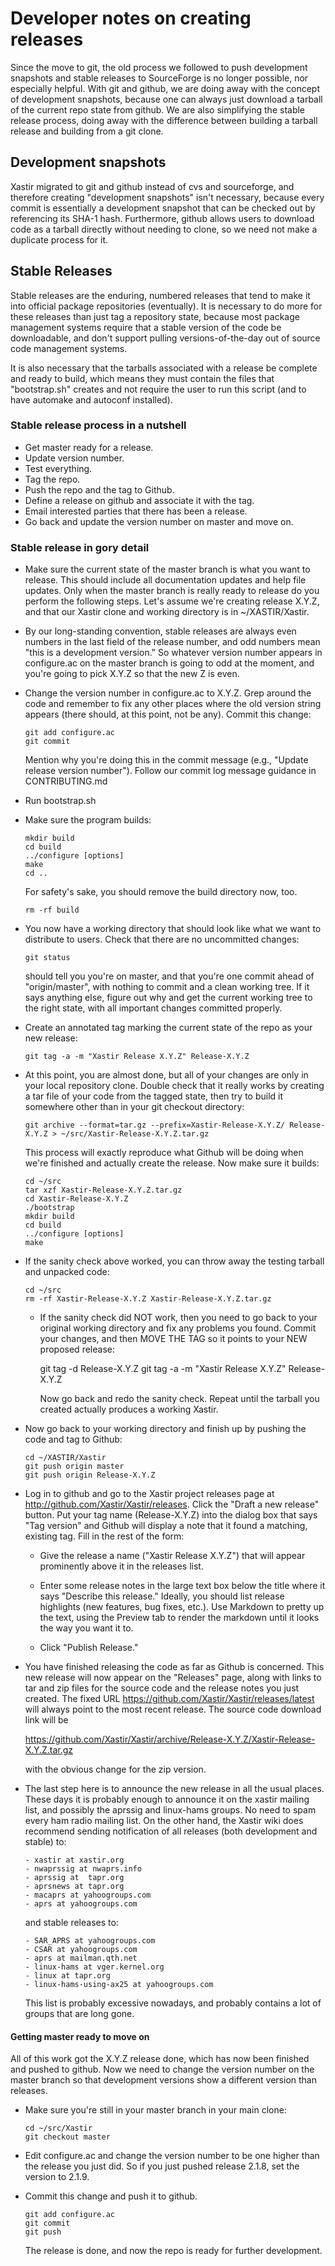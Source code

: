 # Developer notes on creating releases

Since the move to git, the old process we followed to push development
snapshots and stable releases to SourceForge is no longer possible,
nor especially helpful.  With git and github, we are doing away with
the concept of development snapshots, because one can always just
download a tarball of the current repo state from github.  We are also
simplifying the stable release process, doing away with the difference
between building a tarball release and building from a git clone.


## Development snapshots

Xastir migrated to git and github instead of cvs and sourceforge, and
therefore creating "development snapshots" isn't necessary, because
every commit is essentially a development snapshot that can be checked
out by referencing its SHA-1 hash.  Furthermore, github allows users
to download code as a tarball directly without needing to clone, so we
need not make a duplicate process for it.

## Stable Releases

Stable releases are the enduring, numbered releases that tend to make
it into official package repositories (eventually).  It is necessary
to do more for these releases than just tag a repository state,
because most package management systems require that a stable version
of the code be downloadable, and don't support pulling
versions-of-the-day out of source code management systems.

It is also necessary that the tarballs associated with a release be
complete and ready to build, which means they must contain the files
that "bootstrap.sh" creates and not require the user to run this
script (and to have automake and autoconf installed).

### Stable release process in a nutshell

- Get master ready for a release.
- Update version number.
- Test everything.
- Tag the repo.
- Push the repo and the tag to Github.
- Define a release on github and associate it with the tag.
- Email interested parties that there has been a release.
- Go back and update the version number on master and move on.

### Stable release in gory detail

- Make sure the current state of the master branch is what you want to
  release.  This should include all documentation updates and help
  file updates.  Only when the master branch is really ready to
  release do you perform the following steps.  Let's assume we're
  creating release X.Y.Z, and that our Xastir clone and working
  directory is in ~/XASTIR/Xastir.

- By our long-standing convention, stable releases are always even
  numbers in the last field of the release number, and odd numbers
  mean "this is a development version."  So whatever version number
  appears in configure.ac on the master branch is going to odd at the
  moment, and you're going to pick X.Y.Z so that the new Z is even.

- Change the version number in configure.ac to X.Y.Z.  Grep around the
  code and remember to fix any other places where the old version
  string appears (there should, at this point, not be any).  Commit
  this change:

      git add configure.ac
      git commit

  Mention why you're doing this in the commit message (e.g., "Update
  release version number").  Follow our commit log message guidance in
  CONTRIBUTING.md

- Run bootstrap.sh

- Make sure the program builds:

      mkdir build
      cd build
      ../configure [options]
      make
      cd ..

  For safety's sake, you should remove the build directory now, too.

      rm -rf build

- You now have a working directory that should look
  like what we want to distribute to users.  Check that there are no
  uncommitted changes:

      git status

  should tell you you're on master, and that you're one commit ahead
  of "origin/master", with nothing to commit and a clean working tree.
  If it says anything else, figure out why and get the current working
  tree to the right state, with all important changes committed
  properly.

- Create an annotated tag marking the current state of the repo as
  your new release:

      git tag -a -m "Xastir Release X.Y.Z" Release-X.Y.Z

- At this point, you are almost done, but all of your changes are only
  in your local repository clone.  Double check that it really works
  by creating a tar file of your code from the tagged state, then try
  to build it somewhere other than in your git checkout directory:


      git archive --format=tar.gz --prefix=Xastir-Release-X.Y.Z/ Release-X.Y.Z > ~/src/Xastir-Release-X.Y.Z.tar.gz

  This process will exactly reproduce what Github will be doing when
  we're finished and actually create the release.  Now make sure it builds:

      cd ~/src
      tar xzf Xastir-Release-X.Y.Z.tar.gz
      cd Xastir-Release-X.Y.Z
      ./bootstrap
      mkdir build
      cd build
      ../configure [options]
      make

- If the sanity check above worked, you can throw away the testing
  tarball and unpacked code:

      cd ~/src
      rm -rf Xastir-Release-X.Y.Z Xastir-Release-X.Y.Z.tar.gz

  - If the sanity check did NOT work, then you need to go back to
    your original working directory and fix any problems you found.
    Commit your changes, and then MOVE THE TAG so it points to your
    NEW proposed release:

      git tag -d Release-X.Y.Z
      git tag -a -m "Xastir Release X.Y.Z" Release-X.Y.Z

    Now go back and redo the sanity check.  Repeat until the tarball
    you created actually produces a working Xastir.

- Now go back to your working directory and finish up by pushing the
  code and tag to Github:

      cd ~/XASTIR/Xastir
      git push origin master
      git push origin Release-X.Y.Z

- Log in to github and go to the Xastir project releases page at
  http://github.com/Xastir/Xastir/releases.  Click the "Draft a new
  release" button.  Put your tag name (Release-X.Y.Z) into the
  dialog box that says "Tag version" and Github will display a note
  that it found a matching, existing tag.  Fill in the rest of the
  form:

    - Give the release a name ("Xastir Release X.Y.Z") that will
      appear prominently above it in the releases list.

    - Enter some release notes in the large text box below the title
      where it says "Describe this release."  Ideally, you should list
      release highlights (new features, bug fixes, etc.).  Use
      Markdown to pretty up the text, using the Preview tab to render
      the markdown until it looks the way you want it to.

    - Click "Publish Release."


- You have finished releasing the code as far as Github is concerned.
  This new release will now appear on the "Releases" page, along with
  links to tar and zip files for the source code and the release notes
  you just created.  The fixed URL
  https://github.com/Xastir/Xastir/releases/latest will always point
  to the most recent release.  The source code download link will be

    https://github.com/Xastir/Xastir/archive/Release-X.Y.Z/Xastir-Release-X.Y.Z.tar.gz

  with the obvious change for the zip version.

- The last step here is to announce the new release in all the usual
  places.  These days it is probably enough to announce it on the
  xastir mailing list, and possibly the aprssig and linux-hams groups.
  No need to spam every ham radio mailing list.  On the other hand,
  the Xastir wiki does recommend sending notification of all releases
  (both development and stable) to:

      - xastir at xastir.org
      - nwaprssig at nwaprs.info
      - aprssig at  tapr.org
      - aprsnews at tapr.org
      - macaprs at yahoogroups.com
      - aprs at yahoogroups.com

  and stable releases to:

      - SAR_APRS at yahoogroups.com
      - CSAR at yahoogroups.com
      - aprs at mailman.qth.net
      - linux-hams at vger.kernel.org
      - linux at tapr.org
      - linux-hams-using-ax25 at yahoogroups.com

  This list is probably excessive nowadays, and probably contains a
  lot of groups that are long gone.


#### Getting master ready to move on

All of this work got the X.Y.Z release done, which has now been
finished and pushed to github.  Now we need to change the version
number on the master branch so that development versions show a
different version than releases.


- Make sure you're still in your master branch in your main clone:

      cd ~/src/Xastir
      git checkout master


- Edit configure.ac and change the version number to be one higher than the
  release you just did.  So if you just pushed release 2.1.8, set the
  version to 2.1.9.

- Commit this change and push it to github.

      git add configure.ac
      git commit
      git push

  The release is done, and now the repo is ready for further development.
